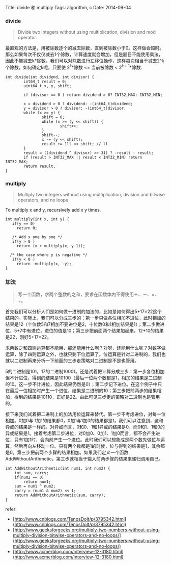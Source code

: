 Title: divide 和  multiply
Tags: algorithm, c
Date: 2014-09-04

### divide
>Divide two integers without using multiplication, division and mod operator.

最直观的方法是，用被除数逐个的减去除数，直到被除数小于0。这样做会超时。那么如果每次不仅仅减去1个除数，计算速度就会增加，但是题目不能使用乘法，因此不能减去k*除数，我们可以对除数进行左移位操作，这样每次相当于减去2^k个除数，如何确定k呢，只要使 $2^k$*除数 <=  当前被除数 < $2^{k+1}$*除数.


    int divide(int dividend, int divisor) {
            int64_t result = 0;
            uint64_t x, y, shift;

            if (divisor == 0 ) return dividend > 0? INT32_MAX: INT32_MIN;

            x = dividend > 0 ? dividend: -(int64_t)dividend;
            y = divisor > 0 ? divisor: -(int64_t)divisor;
            while (x >= y) {
                    shift = 0;
                    while (x >= (y << shift)) {
                            shift++;
                    }
                    shift--;
                    x -= (y << shift);
                    result += 1ll << shift; // ll
            }
            result = ((dividend ^ divisor) >> 31) ? -result : result;
            if (result > INT32_MAX || result < INT32_MIN) return INT32_MAX;
            return result;
    }

### multiply
>Multiply two integers without using multiplication, division and bitwise operators, and no loops

To multiply x and y, recursively add x y times.

    int multiply(int x, int y) {
       if(y == 0)
         return 0;
     
       /* Add x one by one */
       if(y > 0 )
         return (x + multiply(x, y-1));
      
      /* the case where y is negative */
       if(y < 0 )
         return -multiply(x, -y);
    }

### 加法
>写一个函数，求两个整数的之和，要求在函数体内不得使用＋、－、×、÷。

首先我们可以分析人们是如何做十进制的加法的，比如是如何得出5+17=22这个结果的。实际上，我们可以分成三步的：第一步只做各位相加不进位，此时相加的结果是12（个位数5和7相加不要进位是2，十位数0和1相加结果是1）；第二步做进位，5+7中有进位，进位的值是10；第三步把前面两个结果加起来，12+10的结果是22，刚好5+17=22。

求两数之和四则运算都不能用，那还能用什么啊？对呀，还能用什么呢？对数字做运算，除了四则运算之外，也就只剩下位运算了。位运算是针对二进制的，我们也就以二进制再来分析一下前面的三步走策略对二进制是不是也管用。

5的二进制是101，17的二进制10001。还是试着把计算分成三步：第一步各位相加但不计进位，得到的结果是10100（最后一位两个数都是1，相加的结果是二进制的10。这一步不计进位，因此结果仍然是0）；第二步记下进位。在这个例子中只在最后一位相加时产生一个进位，结果是二进制的10；第三步把前两步的结果相加，得到的结果是10110，正好是22。由此可见三步走的策略对二进制也是管用的。

接下来我们试着把二进制上的加法用位运算来替代。第一步不考虑进位，对每一位相加。0加0与 1加1的结果都0，0加1与1加0的结果都是1。我们可以注意到，这和异或的结果是一样的。对异或而言，0和0、1和1异或的结果是0，而0和1、1和0的异或结果是1。接着考虑第二步进位，对0加0、0加1、1加0而言，都不会产生进位，只有1加1时，会向前产生一个进位。此时我们可以想象成是两个数先做位与运算，然后再向左移动一位。只有两个数都是1的时候，位与得到的结果是1，其余都是0。第三步把前两个步骤的结果相加。如果我们定义一个函数AddWithoutArithmetic，第三步就相当于输入前两步骤的结果来递归调用自己。

    int AddWithoutArithmetic(int num1, int num2) {
        int sum, carry;
        if(num2 == 0)
            return num1;
        sum = num1 ^ num2;
        carry = (num1 & num2) << 1;
        return AddWithoutArithmetic(sum, carry);
    }

refer: 

- [http://www.cnblogs.com/TenosDoIt/p/3795342.html](http://www.cnblogs.com/TenosDoIt/p/3795342.html)
- [http://www.geeksforgeeks.org/multiply-two-numbers-without-using-multiply-division-bitwise-operators-and-no-loops/](http://www.geeksforgeeks.org/multiply-two-numbers-without-using-multiply-division-bitwise-operators-and-no-loops/)
- [http://www.acmerblog.com/interview-12-3180.html](http://www.acmerblog.com/interview-12-3180.html)
